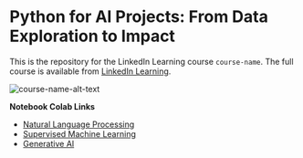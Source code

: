 # Python for AI Projects: From Data Exploration to Impact

This is the repository for the LinkedIn Learning course `course-name`. The full course is available from [LinkedIn Learning][lil-course-url].

![course-name-alt-text][lil-thumbnail-url]

[0]: # "Replace these placeholder URLs with actual course URLs"
[lil-course-url]: https://www.linkedin.com/learning/
[lil-thumbnail-url]: http://

**Notebook Colab Links**

- [Natural Language Processing](https://colab.research.google.com/github/LinkedInLearning/applied-AI-and-machine-learning-for-data-practitioners-5932259/blob/main/exercises-natural-language-processing.ipynb)
- [Supervised Machine Learning](https://colab.research.google.com/github/LinkedInLearning/applied-AI-and-machine-learning-for-data-practitioners-5932259/blob/main/exercises-supervised-machine-learning.ipynb)
- [Generative AI](https://colab.research.google.com/github/LinkedInLearning/applied-AI-and-machine-learning-for-data-practitioners-5932259/blob/main/exercises-generative-ai.ipynb)
